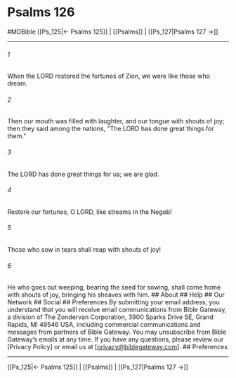 # Psalms 126
#MDBible
[[Ps_125|← Psalms 125]] | [[Psalms]] | [[Ps_127|Psalms 127 →]]

***


###### 1 
When the LORD restored the fortunes of Zion, we were like those who dream. 

###### 2 
Then our mouth was filled with laughter, and our tongue with shouts of joy; then they said among the nations, "The LORD has done great things for them." 

###### 3 
The LORD has done great things for us; we are glad. 

###### 4 
Restore our fortunes, O LORD, like streams in the Negeb! 

###### 5 
Those who sow in tears shall reap with shouts of joy! 

###### 6 
He who goes out weeping, bearing the seed for sowing, shall come home with shouts of joy, bringing his sheaves with him. ## About ## Help ## Our Network ## Social ## Preferences By submitting your email address, you understand that you will receive email communications from Bible Gateway, a division of The Zondervan Corporation, 3900 Sparks Drive SE, Grand Rapids, MI 49546 USA, including commercial communications and messages from partners of Bible Gateway. You may unsubscribe from Bible Gateway&rsquo;s emails at any time. If you have any questions, please review our [Privacy Policy] or email us at [privacy@biblegateway.com]. ## Preferences

***

[[Ps_125|← Psalms 125]] | [[Psalms]] | [[Ps_127|Psalms 127 →]]
